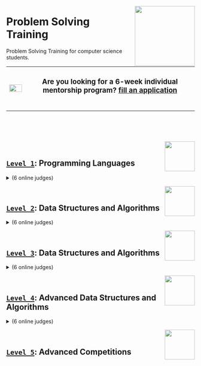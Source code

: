 <a href="/README.md"><img align="right" width="160" src="/logos/problem-solving-training.png"></img></a>

# Problem Solving Training
Problem Solving Training for computer science students.

<table>
    <tbody>
<tr>
<td align="center" width="10%"><a href="https://forms.gle/3rRZLvBtCusJZd6k9"><img src="https://github.com/cs-MohamedAyman/cs-MohamedAyman/blob/master/repos-icons/announcement.png" width="100%"></img></a></td>
<td align="center" width="90%"><h3>Are you looking for a 6-week individual mentorship program? <a href="https://forms.gle/3rRZLvBtCusJZd6k9">fill an application</a></h3><br></td>
</tr>
    </tbody>
</table>

<br><br><br>

<a href="/level-1/README.md"><img align="right" width="80" src="/logos/level-1.png"></img></a>
<br>

## [`Level 1`](/level-1/README.md): Programming Languages

<details>
    <summary>(6 online judges)</summary>
    <br>
<table>
    <thead>
        <tr>
<td align="center" width="16.66%"><a href="/level-1/README.md#hackerrank-oj-phases">HackerRank</a></td>
<td align="center" width="16.66%"><a href="/level-1/README.md#leetcode-oj-phases">LeetCode</a></td>
<td align="center" width="16.66%"><a href="/level-1/README.md#atcoder-oj-phases">AtCoder</a></td>
<td align="center" width="16.66%"><a href="/level-1/README.md#codeforces-oj-phases">Codeforces</a></td>
<td align="center" width="16.66%"><a href="/level-1/README.md#hackerearth-oj-phases">HackerEarth</a></td>
<td align="center" width="16.66%"><a href="/level-1/README.md#uva-oj-phases">UVA</a></td>
        </tr>
    </thead>
    <tbody>
        <tr>
<td align="center"><a href="/level-1/README.md#hackerrank-oj-phases"><img src="/logos/hackerrank.png"   width="80%"></img></a></td>
<td align="center"><a href="/level-1/README.md#leetcode-oj-phases"><img src="/logos/leetcode.png"       width="80%"></img></a></td>
<td align="center"><a href="/level-1/README.md#atcoder-oj-phases"><img src="/logos/atcoder.png"         width="80%"></img></a></td>
<td align="center"><a href="/level-1/README.md#codeforces-oj-phases"><img src="/logos/codeforces.png"   width="80%"></img></a></td>
<td align="center"><a href="/level-1/README.md#hackerearth-oj-phases"><img src="/logos/hackerearth.png" width="80%"></img></a></td>
<td align="center"><a href="/level-1/README.md#uva-oj-phases"><img src="/logos/uva.png"                 width="80%"></img></a></td>
        </tr>
    </tbody>
</table>
</details>

<a href="/level-2/README.md"><img align="right" width="80" src="/logos/level-2.png"></img></a>
<br>

## [`Level 2`](/level-2/README.md): Data Structures and Algorithms

<details>
    <summary>(6 online judges)</summary>
    <br>
<table>
    <thead>
        <tr>
<td align="center" width="16.66%"><a href="/level-2/README.md#hackerrank-oj-phases">HackerRank</a></td>
<td align="center" width="16.66%"><a href="/level-2/README.md#leetcode-oj-phases">LeetCode</a></td>
<td align="center" width="16.66%"><a href="/level-2/README.md#atcoder-oj-phases">AtCoder</a></td>
<td align="center" width="16.66%"><a href="/level-2/README.md#codeforces-oj-phases">Codeforces</a></td>
<td align="center" width="16.66%"><a href="/level-2/README.md#hackerearth-oj-phases">HackerEarth</a></td>
<td align="center" width="16.66%"><a href="/level-2/README.md#uva-oj-phases">UVA</a></td>
        </tr>
    </thead>
    <tbody>
        <tr>
<td align="center"><a href="/level-2/README.md#hackerrank-oj-phases"><img src="/logos/hackerrank.png"   width="80%"></img></a></td>
<td align="center"><a href="/level-2/README.md#leetcode-oj-phases"><img src="/logos/leetcode.png"       width="80%"></img></a></td>
<td align="center"><a href="/level-2/README.md#atcoder-oj-phases"><img src="/logos/atcoder.png"         width="80%"></img></a></td>
<td align="center"><a href="/level-2/README.md#codeforces-oj-phases"><img src="/logos/codeforces.png"   width="80%"></img></a></td>
<td align="center"><a href="/level-2/README.md#hackerearth-oj-phases"><img src="/logos/hackerearth.png" width="80%"></img></a></td>
<td align="center"><a href="/level-2/README.md#uva-oj-phases"><img src="/logos/uva.png"                 width="80%"></img></a></td>
        </tr>
    </tbody>
</table>
</details>

<a href="/level-3/README.md"><img align="right" width="80" src="/logos/level-3.png"></img></a>
<br>

## [`Level 3`](/level-3/README.md): Data Structures and Algorithms

<details>
    <summary>(6 online judges)</summary>
    <br>
<table>
    <thead>
        <tr>
<td align="center" width="16.66%"><a href="/level-3/README.md#hackerrank-oj-phases">HackerRank</a></td>
<td align="center" width="16.66%"><a href="/level-3/README.md#leetcode-oj-phases">LeetCode</a></td>
<td align="center" width="16.66%"><a href="/level-3/README.md#google-competitions-phases">Google Competitions</a></td>
<td align="center" width="16.66%"><a href="/level-3/README.md#codeforces-oj-phases">Codeforces</a></td>
<td align="center" width="16.66%"><a href="/level-3/README.md#hackerearth-oj-phases">HackerEarth</a></td>
<td align="center" width="16.66%"><a href="/level-3/README.md#uva-oj-phases">UVA</a></td>
        </tr>
    </thead>
    <tbody>
        <tr>
<td align="center"><a href="/level-3/README.md#hackerrank-oj-phases"><img src="/logos/hackerrank.png"   width="80%"></img></a></td>
<td align="center"><a href="/level-3/README.md#leetcode-oj-phases"><img src="/logos/leetcode.png"       width="80%"></img></a></td>
<td align="center"><a href="/level-3/README.md#google-competitions-phases"><img src="/logos/googlecompetitions.png" width="80%"></img></a></td>
<td align="center"><a href="/level-3/README.md#codeforces-oj-phases"><img src="/logos/codeforces.png"   width="80%"></img></a></td>
<td align="center"><a href="/level-3/README.md#hackerearth-oj-phases"><img src="/logos/hackerearth.png" width="80%"></img></a></td>
<td align="center"><a href="/level-3/README.md#uva-oj-phases"><img src="/logos/uva.png"                 width="80%"></img></a></td>
        </tr>
    </tbody>
</table>
</details>

<a href="/level-4/README.md"><img align="right" width="80" src="/logos/level-4.png"></img></a>
<br>

## [`Level 4`](/level-4/README.md): Advanced Data Structures and Algorithms

<details>
    <summary>(6 online judges)</summary>
    <br>
<table>
    <thead>
        <tr>
<td align="center" width="16.66%"><a href="/level-4/README.md#hackerrank-oj-phases">HackerRank</a></td>
<td align="center" width="16.66%"><a href="/level-4/README.md#leetcode-oj-phases">LeetCode</a></td>
<td align="center" width="16.66%"><a href="/level-4/README.md#google-competitions-phases">Google Competitions</a></td>
<td align="center" width="16.66%"><a href="/level-4/README.md#atcoder-oj-phases">AtCoder</a></td>
<td align="center" width="16.66%"><a href="/level-4/README.md#codeforces-oj-phases">Codeforces</a></td>
<td align="center" width="16.66%"><a href="/level-4/README.md#hackerearth-oj-phases">HackerEarth</a></td>
        </tr>
    </thead>
    <tbody>
        <tr>
<td align="center"><a href="/level-4/README.md#hackerrank-oj-phases"><img src="/logos/hackerrank.png"   width="80%"></img></a></td>
<td align="center"><a href="/level-4/README.md#leetcode-oj-phases"><img src="/logos/leetcode.png"       width="80%"></img></a></td>
<td align="center"><a href="/level-4/README.md#google-competitions-phases"><img src="/logos/googlecompetitions.png" width="80%"></img></a></td>
<td align="center"><a href="/level-4/README.md#atcoder-oj-phases"><img src="/logos/atcoder.png"         width="80%"></img></a></td>
<td align="center"><a href="/level-4/README.md#codeforces-oj-phases"><img src="/logos/codeforces.png"   width="80%"></img></a></td>
<td align="center"><a href="/level-4/README.md#hackerearth-oj-phases"><img src="/logos/hackerearth.png" width="80%"></img></a></td>
        </tr>
    </tbody>
</table>
</details>

<a href="/level-5/README.md"><img align="right" width="80" src="/logos/level-5.png"></img></a>
<br>

## [`Level 5`](/level-5/README.md): Advanced Competitions
